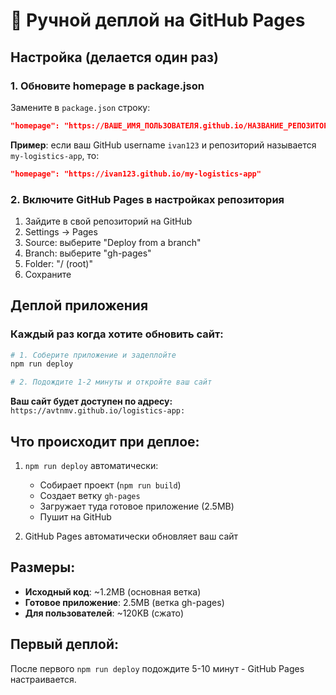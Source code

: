 # 🚀 Ручной деплой на GitHub Pages

## Настройка (делается один раз)

### 1. Обновите homepage в package.json
Замените в `package.json` строку:
```json
"homepage": "https://ВАШЕ_ИМЯ_ПОЛЬЗОВАТЕЛЯ.github.io/НАЗВАНИЕ_РЕПОЗИТОРИЯ"
```

**Пример**: если ваш GitHub username `ivan123` и репозиторий называется `my-logistics-app`, то:
```json
"homepage": "https://ivan123.github.io/my-logistics-app"
```

### 2. Включите GitHub Pages в настройках репозитория
1. Зайдите в свой репозиторий на GitHub
2. Settings → Pages
3. Source: выберите "Deploy from a branch"
4. Branch: выберите "gh-pages"
5. Folder: "/ (root)"
6. Сохраните

## Деплой приложения

### Каждый раз когда хотите обновить сайт:

```bash
# 1. Соберите приложение и задеплойте
npm run deploy

# 2. Подождите 1-2 минуты и откройте ваш сайт
```

**Ваш сайт будет доступен по адресу:**
`https://avtnmv.github.io/logistics-app:`

## Что происходит при деплое:
1. `npm run deploy` автоматически:
   - Собирает проект (`npm run build`)
   - Создает ветку `gh-pages` 
   - Загружает туда готовое приложение (2.5MB)
   - Пушит на GitHub

2. GitHub Pages автоматически обновляет ваш сайт

## Размеры:
- **Исходный код**: ~1.2MB (основная ветка)
- **Готовое приложение**: 2.5MB (ветка gh-pages)
- **Для пользователей**: ~120KB (сжато)

## Первый деплой:
После первого `npm run deploy` подождите 5-10 минут - GitHub Pages настраивается.